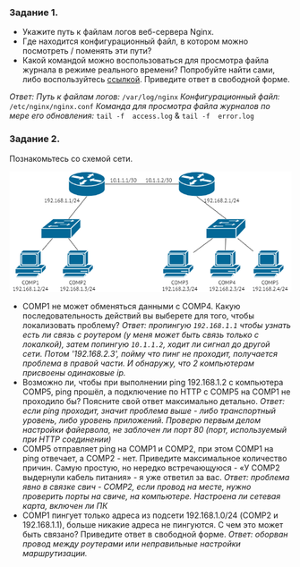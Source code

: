 ### Задание 1.
- Укажите путь к файлам логов веб-сервера Nginx.
- Где находится конфигурационный файл, в котором можно посмотреть / поменять эти пути?
- Какой командой можно воспользоваться для просмотра файла журнала в режиме реального времени? Попробуйте найти сами, либо воспользуйтесь [ссылкой](https://andreyex.ru/operacionnaya-sistema-linux/nastrojka-zhurnala-oshibok-i-dostupa-nginx/).
Приведите ответ в свободной форме.

*Ответ:*
*Путь  к файлам логов:* `/var/log/nginx`
*Конфигурационный файл:* `/etc/nginx/nginx.conf`
*Команда для просмотра файла журналов по мере его обновления:* `tail -f  access.log`  & `tail -f  error.log`


### Задание 2.
Познакомьтесь со схемой сети.

![schema](pics/4_8_2_1.png)

- COMP1 не может обменяться данными с COMP4. Какую последовательность действий вы выберете для того, чтобы локализовать проблему?
*Ответ: пропингую `192.168.1.1` чтобы узнать есть ли связь с роутером (у меня может быть связь только с локалкой), затем попингую `10.1.1.2`, ходит ли сигнал до другой сети. Потом '192.168.2.3', пойму что пинг не проходит, получается проблема в правой части. И обнаружу, что 2 компьютерам присвоены одинаковые ip.*
- Возможно ли, чтобы при выполнении ping 192.168.1.2 с компьютера COMP5, ping прошёл, а подключение по HTTP с COMP5 на COMP1 не проходило бы? Поясните свой ответ максимально детально.
*Ответ: если ping проходит, значит проблема выше - либо транспортный уровень, либо уровень приложений. Проверю первым делом настройки файервола, не заблочен ли порт 80 (порт, используемый при HTTP соединении)*
- COMP5 отправляет ping на COMP1 и COMP2, при этом COMP1 на ping отвечает, а COMP2 - нет.
Приведите максимальное количество причин. Самую простую, но нередко встречающуюся - «У COMP2 выдернули кабель питания» - я уже ответил за вас.
*Ответ: проблема явно в связке свич - COMP2, если провод на месте, нужно проверить порты на свиче, на компьютере. Настроена ли сетевая карта, включен ли ПК*
- COMP1 пингует только адреса из подсети 192.168.1.0/24 (COMP2 и 192.168.1.1), больше никакие адреса не пингуются. С чем это может быть связано?
Приведите ответ в свободной форме.
*Ответ: оборван провод между роутерами или неправильные настройки маршрутизации.*
